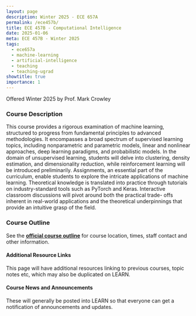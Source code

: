 ```yaml
---
layout: page
description: Winter 2025 - ECE 657A
permalink: /ece457b/
title: ECE 457B - Computational Intelligence 
date: 2025-01-06
meta: ECE 457B - Winter 2025
tags:
  - ece657a
  - machine-learning
  - artificial-intelligence
  - teaching
  - teaching-ugrad
showtitle: true
importance: 1
---
```




Offered Winter 2025 by Prof. Mark Crowley

### Course Description
This course provides a rigorous examination of machine learning, structured to progress from fundamental principles to advanced methodologies. It encompasses a broad spectrum of supervised learning topics, including nonparametric and parametric models, linear and nonlinear approaches, deep learning paradigms, and probabilistic models. In the domain of unsupervised learning, students will delve into clustering, density estimation, and dimensionality reduction, while reinforcement learning will be introduced preliminarily. Assignments, an essential part of the curriculum, enable students to explore the intricate applications of machine learning. Theoretical knowledge is translated into practice through tutorials on industry-standard tools such as PyTorch and Keras. Interactive classroom discussions will pivot around both the practical trade- offs inherent in real-world applications and the theoretical underpinnings that provide an intuitive grasp of the field.



### Course Outline

See the [**official course outline**](https://outline.uwaterloo.ca) for course location, times, staff contact and other information.


#### Additional Resource Links

This page will have additional resources linking to previous courses, topic notes etc, which may also be duplicated on LEARN.

#### Course News and Announcements
These will generally be posted into LEARN so that everyone can get a notification of announcements and updates. 





